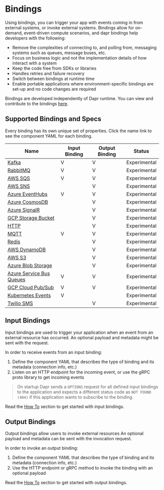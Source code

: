 # Bindings

Using bindings, you can trigger your app with events coming in from external systems, or invoke external systems.
Bindings allow for on-demand, event-driven compute scenarios, and dapr bindings help developers with the following:

* Remove the complexities of connecting to, and polling from, messaging systems such as queues, message buses, etc.
* Focus on business logic and not the implementation details of how interact with a system
* Keep the code free from SDKs or libraries
* Handles retries and failure recovery
* Switch between bindings at runtime time
* Enable portable applications where environment-specific bindings are set-up and no code changes are required

Bindings are developed independently of Dapr runtime. You can view and contribute to the bindings [here](https://github.com/dapr/components-contrib/tree/master/bindings).

## Supported Bindings and Specs

Every binding has its own unique set of properties. Click the name link to see the component YAML for each binding.

| Name  | Input Binding | Output Binding | Status
| ------------- | -------------- | -------------  | ------------- |
| [Kafka](./specs/kafka.md) | V | V | Experimental |
| [RabbitMQ](./specs/rabbitmq.md) | V  | V | Experimental |
| [AWS SQS](./specs/sqs.md) | V | V | Experimental |
| [AWS SNS](./specs/sns.md) |  | V | Experimental |
| [Azure EventHubs](./specs/eventhubs.md) | V | V | Experimental |
| [Azure CosmosDB](./specs/cosmosdb.md) | | V | Experimental |
| [Azure SignalR](./specs/signalr.md) | | V | Experimental |
| [GCP Storage Bucket](./specs/gcpbucket.md)  | | V | Experimental |
| [HTTP](./specs/http.md) |  | V | Experimental |
| [MQTT](./specs/mqtt.md) | V | V | Experimental |
| [Redis](./specs/redis.md) |  | V | Experimental |
| [AWS DynamoDB](./specs/dynamodb.md) | | V | Experimental |
| [AWS S3](./specs/s3.md) | | V | Experimental |
| [Azure Blob Storage](./specs/blobstorage.md) | | V | Experimental |
| [Azure Service Bus Queues](./specs/servicebusqueues.md) | V | V | Experimental |
| [GCP Cloud Pub/Sub](./specs/gcppubsub.md) | V | V | Experimental |
| [Kubernetes Events](./specs/kubernetes.md) | V |  | Experimental |
| [Twilio SMS](./specs/twilio.md) | | V | Experimental |

## Input Bindings

Input bindings are used to trigger your application when an event from an external resource has occurred.
An optional payload and metadata might be sent with the request.

In order to receive events from an input binding:

1. Define the component YAML that describes the type of binding and its metadata (connection info, etc.)
2. Listen on an HTTP endpoint for the incoming event, or use the gRPC proto library to get incoming events

> On startup Dapr sends a ```OPTIONS``` request for all defined input bindings to the application and expects a different status code as ```NOT FOUND (404)``` if this application wants to subscribe to the binding.

Read the [How To](../../howto) section to get started with input bindings.

## Output Bindings

Output bindings allow users to invoke external resources
An optional payload and metadata can be sent with the invocation request.

In order to invoke an output binding:

1. Define the component YAML that describes the type of binding and its metadata (connection info, etc.)
2. Use the HTTP endpoint or gRPC method to invoke the binding with an optional payload

 Read the [How To](../../howto) section to get started with output bindings.
